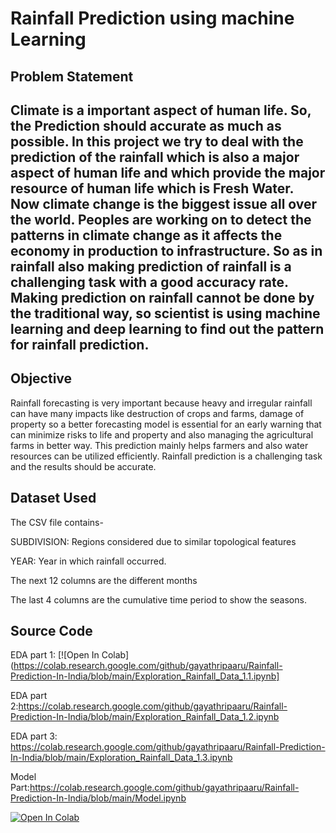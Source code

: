 <h1>Rainfall Prediction using machine Learning</h1>

<h2>Problem Statement<h2>


Climate is a important aspect of human life. So, the Prediction should accurate as much as possible. In this project we try to deal with the prediction of the rainfall which is also a major aspect of human life and which provide the major resource of human life which is Fresh Water. <br>
Now climate change is the biggest issue all over the world. Peoples are working on to detect the patterns in climate change as it affects the economy in production to infrastructure. So as in rainfall also making prediction of rainfall is a challenging task with a good accuracy rate. Making prediction on rainfall cannot be done by the traditional way, so scientist is using machine learning and deep learning to find out the pattern for rainfall prediction.

<h2>Objective</h2>

Rainfall forecasting is very important because heavy and irregular rainfall can have many impacts like destruction of crops and farms, damage of property so a better forecasting model is essential for an early warning that can minimize risks to life and property and also managing the agricultural farms in better way. This prediction mainly helps farmers and also water resources can be utilized efficiently. Rainfall prediction is a challenging task and the results should be accurate.

<h2>Dataset Used</h2>


The CSV file contains-

SUBDIVISION: Regions considered due to similar topological features

YEAR: Year in which rainfall occurred.

The next 12 columns are the different months

The last 4 columns are the cumulative time period to show the seasons.

<h2>Source Code</h2>

EDA part 1:
[![Open In Colab](https://colab.research.google.com/github/gayathripaaru/Rainfall-Prediction-In-India/blob/main/Exploration_Rainfall_Data_1.1.ipynb]

EDA part 2:https://colab.research.google.com/github/gayathripaaru/Rainfall-Prediction-In-India/blob/main/Exploration_Rainfall_Data_1.2.ipynb

EDA part 3: https://colab.research.google.com/github/gayathripaaru/Rainfall-Prediction-In-India/blob/main/Exploration_Rainfall_Data_1.3.ipynb

Model Part:https://colab.research.google.com/github/gayathripaaru/Rainfall-Prediction-In-India/blob/main/Model.ipynb

<a href="https://colab.research.google.com/github/googlecolab/colabtools/blob/master/notebooks/colab-github-demo.ipynb">
  <img src="https://colab.research.google.com/github/gayathripaaru/Rainfall-Prediction-In-India/blob/main/Exploration_Rainfall_Data_1.2.ipynb" alt="Open In Colab"/>
</a>